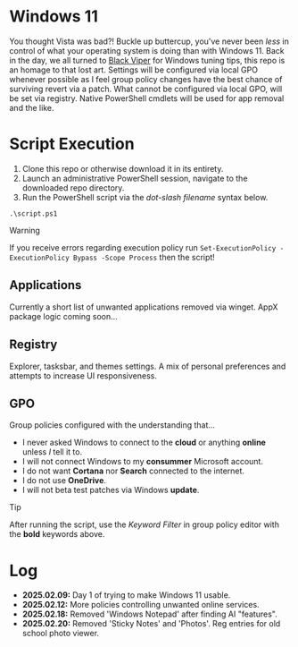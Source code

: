 # Windows 11
You thought Vista was bad?! Buckle up buttercup, you've never been *less* in control of what your operating system is doing than with Windows 11. Back in the day, we all turned to [Black Viper](https://www.blackviper.com/) for Windows tuning tips, this repo is an homage to that lost art. Settings will be configured via local GPO whenever possible as I feel group policy changes have the best chance of surviving revert via a patch. What cannot be configured via local GPO, will be set via registry. Native PowerShell cmdlets will be used for app removal and the like.

# Script Execution
1. Clone this repo or otherwise download it in its entirety.
2. Launch an administrative PowerShell session, navigate to the downloaded repo directory.
3. Run the PowerShell script via the *dot-slash filename* syntax below.

`.\script.ps1`

> [!WARNING]
> If you receive errors regarding execution policy run `Set-ExecutionPolicy -ExecutionPolicy Bypass -Scope Process` then the script!

## Applications
Currently a short list of unwanted applications removed via winget. AppX package logic coming soon...

## Registry
Explorer, tasksbar, and themes settings. A mix of personal preferences and attempts to increase UI responsiveness.

## GPO
Group policies configured with the understanding that...
- I never asked Windows to connect to the **cloud** or anything **online** unless *I* tell it to.
- I will not connect Windows to my **consummer** Microsoft account.
- I do not want **Cortana** nor **Search** connected to the internet.
- I do not use **OneDrive**.
- I will not beta test patches via Windows **update**.

> [!TIP]
> After running the script, use the *Keyword Filter* in group policy editor with the **bold** keywords above.

 # Log
- **2025.02.09:** Day 1 of trying to make Windows 11 usable.
- **2025.02.12:** More policies controlling unwanted online services.
- **2025.02.18:** Removed 'Windows Notepad' after finding AI "features".
- **2025.02.20:** Removed 'Sticky Notes' and 'Photos'. Reg entries for old school photo viewer.